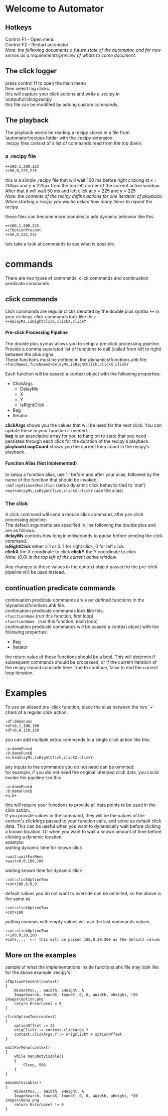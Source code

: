 # Welcome to Automator    
## Hotkeys    
Control F1 - Open menu    
Control F2 - Restart automator    
*Note: the follwoing documents a future state of the automator, and for now serves as a requirements/preview of whats to come document.*
## The click logger    
press control f1 to open the main menu    
then select log clicks.    
this will capture your click actions and write a .recipy in \output\clicklog.recipy    
this file can be modified by adding custom commands.    


## The playback    
The playback works be reading a recipy stored in a file from \automator\recipes folder with the .recipy extension.    
.recipy files consist of a list of commands read from the top down.  
### a .recipy file    
```
++100,1,200,225    
++50,0,225,225
```    
this is a simple .recipy file that will wait 100 ms before right clicking at x = 200px and y = 225px from the top left corner of the current active window.  After that it will wait 50 ms and left click at x = 225 and y = 225    
*Note: the contents of the recipy define actions for one iteration of playback.  When starting a recipy you will be asked how many times to repeat the recipy.*
    
these files can become more complex to add dynamic behavior like this
```
++100,1,200,225    
>ifOptionPresent
++50,0,225,225
```    
lets take a look at commands to see what is possible.

# commands    
There are two types of commands, click commands and continuation predicate commands    
    
## click commands
click commands are regular clicks denoted by the double plus syntax ```++``` in your clicklog.
click commands look like this:    
```++delayMs,isRightClick,clickX,clickY```    

#### Pre-click Processing Pipeline
The double plus syntax allows you to setup a pre click processing pipeline.    
Provide a comma seperated list of functions to call (called from left to right) between the plus signs.        
These functions must be defined in the \dynamics\functions.ahk file.    
```+funcName1,funcName2+delayMs,isRightClick,clickX,clickY```    

Each function will be passed a context object with the following properties:
- ClickArgs
    - DelayMs
    - X
    - Y
    - IsRightClick
- Bag
- Iterator
    
**clickArgs** shows you the values that will be used for the next click.  You can update these in your function if needed.    
**bag** is an associative array for you to hang on to state that you need persisted through each click for the duration of the recipy's playback.  
**playbackLoopCount** shows you the current loop count in the recipy's playback.    

#### Function Alias (Not Implemented)
to setup a function alias, use ':' before and after your alias,
followed by the name of the function that should be invoked.    
```:maf:myAliasedFunction``` (setup dynamic click behavior tied to 'maf')    
```+maf+delayMs,isRightClick,clickX,clickY``` (use the alias)    

### The click
A click command will send a mouse click command, after pre-click processing pipeline.    
The default arguments are specified in line following the double plus and are as follows:    
**delayMs** controls how long in miliseconds to pause before sending the click command.    
**isRightClick** either a 1 or 0.  1 for right click, 0 for left click.    
**clickX** the X coordinate to click
**clickY** the Y coordinate to click    
*Note: (0,0) is the top left of the current active window.*    
    
Any changes to these values in the context object passed to the pre-click pipeline will be used instead.
    
## continuation predicate commands    
continuation predicate commands are user defined functions in the \dynamics\functions.ahk file.    
continuation predicate commands look like this:    
```<functionName``` (run this function, first loop)    
```>functionName ``` (run this function, each loop)    
continuation predicate commands will be passed a context object with the following properties:
- Bag
- Iterator    

the return value of these functions should be a bool.  This will determin if subsequent commands should be processed, or if the current iteration of the recipy should conclude here.  true to continue, false to end the current loop iteration.   

# Examples    
To use an aliased pre-click function, place the alias between the two '+' chars of a regular click action.    
```
:df:demoFunc
+df+0,1,100,100
+df+0,0,110,120
```    
you can add multiple setup commands to a single click action like this

```
:a:demoFuncA
:b:demoFuncB
+a,b+delayMs,isRightClick,clickX,clickY
```    
any inputs to the commands you do not need can be ommited.    
for example, if you did not need the original intended click data, you could invoke the pipeline like this    

```
:a:demoFuncA
:b:demoFuncB
+a,b+
```    
this will require your functions to provide all data points to be used in the click action.    
If you provide values in the command, they will be the values of the context's clickArgs passed to your function calls, and serve as default click data.  This can be useful when you want to dynamically wait before clicking a known location.  Or when you want to wait a known amount of time before clicking a dynamic location.    
example:    
waiting dynamic time for known click

```
:wait:waitForMenu
+wait+0,0,100,100
```    
waiting known time for dynamic click
```
:cot:clickOptionTwo
+cot+100,0,0,0
```    
default values you do not want to override can be ommited, so the above is the same as    
```
:cot:clickOptionTwo
+cot+100
```    
putting commas with empty values will use the last commands values    
```
:cot:clickOptionTwo
++100,0,20,200
+cot+,,,,  <-- this will be passed 100,0,20,200 as the default values
```    

## More on the examples
sample of what the implementations inside functions.ahk file may look like for the above example .recipy's.

```ahk
ifOptionPresent(context)
{
    WinGetPos,,, aWidth, aHeight, A
    ImageSearch, foundX, foundY, 0, 0, aWidth, aHeight, *20 images\option.png
    return ErrorLevel = 0
}

clickOptionTwo(context)
{
    optionOffset := 35
    origClickY := context.clickArgs.Y
    context.clickArgs.Y := origClickY + optionOffset
}

waitForMenu(context)
{
    while menuNotVisable()
    {
        Sleep, 500
    }
}

menuNotVisable()
{
    WinGetPos,,, aWidth, aHeight, A
    ImageSearch, foundX, foundY, 0, 0, aWidth, aHeight, *20 images\menu.png
    return ErrorLevel != 0
}
```
